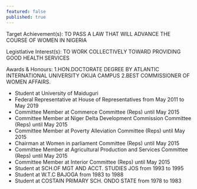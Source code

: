 ```yaml
---
featured: false
published: true
---
```

Target Achievement(s): TO PASS A LAW THAT WILL ADVANCE THE COURSE OF WOMEN IN NIGERIA

Legistlative Interest(s): TO WORK COLLECTIVELY TOWARD PROVIDING GOOD HEALTH SERVICES

Awards & Honours: 1.HON.DOCTORATE DEGREE BY ATLANTIC INTERNATIONAL UNIVERSITY OKIJA CAMPUS
2.BEST COMMISSIONER OF WOMEN AFFAIRS.

* Student at University of Maiduguri
* Federal Representative at House of Representatives from May 2011 to May 2019
* Committee Member at Commerce Committee (Reps) until May 2015
* Committee Member at Niger Delta Development Commission Committee (Reps) until May 2015
* Committee Member at Poverty Alleviation Committee (Reps) until May 2015
* Chairman at Women in parliament Committee (Reps) until May 2015
* Committee Member at Agricultural Production and Services Committee (Reps) until May 2015
* Committee Member at Interior Committee (Reps) until May 2015
* Student at SCH.OF MGT AND ACCT. STUDIES JOS from 1993 to 1995
* Student at W.T.C BAJOGA from 1983 to 1988
* Student at COSTAIN PRIMARY SCH. ONDO STATE from 1978 to 1983

